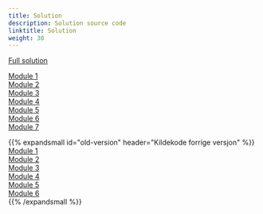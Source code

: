 ```yaml
---
title: Solution
description: Solution source code
linktitle: Solution
weight: 30
---
```


[Full solution](https://altinn.studio/repos/testdep/flyttemelding-sogndal/)

[Module 1](https://altinn.studio/repos/testdep/flyttemelding-sogndal/src/branch/modul1)  
[Module 2](https://altinn.studio/repos/testdep/flyttemelding-sogndal/src/branch/modul2)  
[Module 3](https://altinn.studio/repos/testdep/flyttemelding-sogndal/src/branch/modul3)  
[Module 4](https://altinn.studio/repos/testdep/flyttemelding-sogndal/src/branch/modul4)  
[Module 5](https://altinn.studio/repos/testdep/flyttemelding-sogndal/src/branch/modul5)  
[Module 6](https://altinn.studio/repos/testdep/flyttemelding-sogndal/src/branch/modul6)  
[Module 7](https://altinn.studio/repos/testdep/flyttemelding-sogndal/src/branch/modul7)  


{{% expandsmall id="old-version" header="Kildekode forrige versjon" %}}
[Module 1](https://altinn.studio/repos/ttd/tilflytter-sogndal-lf/src/branch/bolk/1)  
[Module 2](https://altinn.studio/repos/ttd/tilflytter-sogndal-lf/src/branch/bolk/2)  
[Module 3](https://altinn.studio/repos/ttd/tilflytter-sogndal-lf/src/branch/bolk/3)  
[Module 4](https://altinn.studio/repos/ttd/tilflytter-sogndal-lf/src/branch/bolk/4)  
[Module 5](https://altinn.studio/repos/ttd/tilflytter-sogndal-lf/src/branch/bolk/5)  
[Module 6](https://altinn.studio/repos/ttd/tilflytter-sogndal-lf/src/branch/bolk/6)  
{{% /expandsmall %}}
